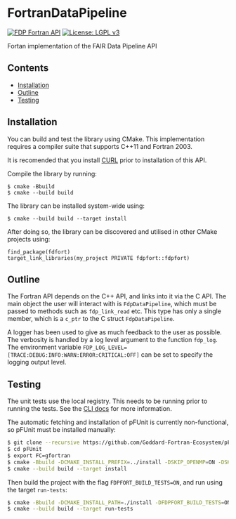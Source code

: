 # FortranDataPipeline

[![FDP Fortran API](https://github.com/FAIRDataPipeline/FortranDataPipeline/actions/workflows/test.yaml/badge.svg)](https://github.com/FAIRDataPipeline/cppDataPipeline/actions/workflows/test.yaml)
[![License: LGPL v3](https://img.shields.io/badge/License-LGPL_v3-blue.svg)](https://www.gnu.org/licenses/lgpl-3.0)

Fortan implementation of the FAIR Data Pipeline API


## Contents
  - [Installation](#installation)
  - [Outline](#outline)
  - [Testing](#testing)

## Installation

You can build and test the library using CMake. This implementation requires a compiler
suite that supports C++11 and Fortran 2003.

It is recomended that you install [CURL](https://curl.se/libcurl/) prior to
installation of this API.

Compile the library by running:

```
$ cmake -Bbuild
$ cmake --build build
```

The library can be installed system-wide using:

```
$ cmake --build build --target install
```

After doing so, the library can be discovered and utilised in other CMake projects
using:

```
find_package(fdfort)
target_link_libraries(my_project PRIVATE fdpfort::fdpfort)
```

## Outline

The Fortran API depends on the C++ API, and links into it via the C API. The main
object the user will interact with is `FdpDataPipeline`, which must be passed to
methods such as `fdp_link_read` etc. This type has only a single member, which is a
`c_ptr` to the C struct `FdpDataPipeline`.

A logger has been used to give as much feedback to the user as possible. The verbosity
is handled by a log level argument to the function `fdp_log`. The environment variable
`FDP_LOG_LEVEL=[TRACE:DEBUG:INFO:WARN:ERROR:CRITICAL:OFF]` can be set to specify the
logging output level.

## Testing

The unit tests use the local registry. This needs to be running prior to running the
tests. See the [CLI docs](https://github.com/FAIRDataPipeline/FAIR-CLI#registry) for
more information.

The automatic fetching and installation of pFUnit is currently non-functional, so
pFUnit must be installed manually:

```bash
$ git clone --recursive https://github.com/Goddard-Fortran-Ecosystem/pFUnit
$ cd pFUnit
$ export FC=gfortran
$ cmake -Bbuild -DCMAKE_INSTALL_PREFIX=../install -DSKIP_OPENMP=ON -DSKIP_MPI=ON
$ cmake --build build --target install
```

Then build the project with the flag `FDPFORT_BUILD_TESTS=ON`, and run using the
target `run-tests`:

```bash
$ cmake -Bbuild -DCMAKE_INSTALL_PATH=./install -DFDPFORT_BUILD_TESTS=ON
$ cmake --build build --target run-tests
```
